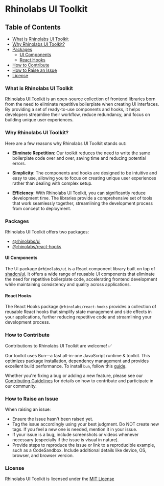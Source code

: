# Rhinolabs UI Toolkit

## Table of Contents
- [What is Rhinolabs UI Toolkit](#what-is-rhinolabs-ui-toolkit)
- [Why Rhinolabs UI Toolkit?](#why-rhinolabs-ui-toolkit)
- [Packages](#packages)
  - [UI Components](#ui-components)
  - [React Hooks](#react-hooks)
- [How to Contribute](#how-to-contribute)
- [How to Raise an Issue](#how-to-raise-an-issue)
- [License](#license)

### What is Rhinolabs UI Toolkit

[Rhinolabs UI Toolkit](https://github.com/rhinolabs/ui-toolkit) is an open-source collection of frontend libraries born from the need to eliminate repetitive boilerplate when creating UI interfaces. By providing a set of ready-to-use components and hooks, it helps developers streamline their workflow, reduce redundancy, and focus on building unique user experiences.

### Why Rhinolabs UI Toolkit?

Here are a few reasons why Rhinolabs UI Toolkit stands out:

- **Eliminate Repetition**: Our toolkit reduces the need to write the same boilerplate code over and over, saving time and reducing potential errors.

- **Simplicity**: The components and hooks are designed to be intuitive and easy to use, allowing you to focus on creating unique user experiences rather than dealing with complex setup.

- **Efficiency**: With Rhinolabs UI Toolkit, you can significantly reduce development time. The libraries provide a comprehensive set of tools that work seamlessly together, streamlining the development process from concept to deployment.

### Packages

Rhinolabs UI Toolkit offers two packages:

- [@rhinolabs/ui](https://github.com/rhinolabs/ui-toolkit/tree/main/packages/ui)
- [@rhinolabs/react-hooks](https://github.com/rhinolabs/ui-toolkit/tree/main/packages/hooks)

#### UI Components

The UI package `@rhinolabs/ui` is a React component library built on top of [shadcn/ui](https://ui.shadcn.com/). It offers a wide range of reusable UI components that eliminate the need for repetitive boilerplate code, accelerating frontend development while maintaining consistency and quality across applications.

#### React Hooks

The React Hooks package `@rhinolabs/react-hooks` provides a collection of reusable React hooks that simplify state management and side effects in your applications, further reducing repetitive code and streamlining your development process.

### How to Contribute

Contributions to Rhinolabs UI Toolkit are welcome! ✅

Our toolkit uses Bun—a fast all-in-one JavaScript runtime & toolkit. This optimizes package installation, dependency management and provides excellent build performance. To install `bun`, follow this [guide](https://bun.sh/docs/installation).

Whether you're fixing a bug or adding a new feature, please see our [Contributing Guidelines](https://github.com/rhinolabs/ui-toolkit/blob/main/CODE_OF_CONDUCT.md) for details on how to contribute and participate in our community.

### How to Raise an Issue

When raising an issue:

- Ensure the issue hasn't been raised yet.
- Tag the issue accordingly using your best judgment. Do NOT create new tags. If you feel a new one is needed, mention it in your issue.
- If your issue is a bug, include screenshots or videos whenever necessary (especially if the issue is visual in nature).
- Provide steps to reproduce the issue or link to a reproducible example, such as a CodeSandbox. Include additional details like device, OS, browser, and browser version.

### License

Rhinolabs UI Toolkit is licensed under the [MIT License](https://github.com/rhinolabs/ui-toolkit/blob/main/LICENSE)
